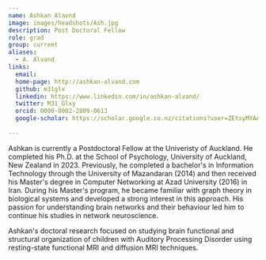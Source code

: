 ```yaml
---
name: Ashkan Alavnd
image: images/headshots/Ash.jpg
description: Post Doctoral Fellow
role: grad
group: current
aliases:
  - A. Alvand
links:
  email: 
  home-page: http://ashkan-alvand.com
  github: m31glx
  linkedin: https://www.linkedin.com/in/ashkan-alvand/
  twitter: M31_Glxy
  orcid: 0000-0002-2809-0613
  google-scholar: https://scholar.google.co.nz/citations?user=ZEtsyMYAAAAJ&hl=en
  
---
```


Ashkan is currently a Postdoctoral Fellow at the Univeristy of Auckland. He completed his Ph.D. at the School of Psychology, University of Auckland, New Zealand in 2023. Previously, he completed a bachelor's in Information Technology through the University of Mazandaran (2014) and then received his Master's degree in Computer Networking at Azad University (2016) in Iran. During his Master's program, he became familiar with graph theory in biological systems and developed a strong interest in this approach. His passion for understanding brain networks and their behaviour led him to continue his studies in network neuroscience.

Ashkan's doctoral research focused on studying brain functional and structural organization of children with Auditory Processing Disorder using resting-state functional MRI and diffusion MRI techniques.
